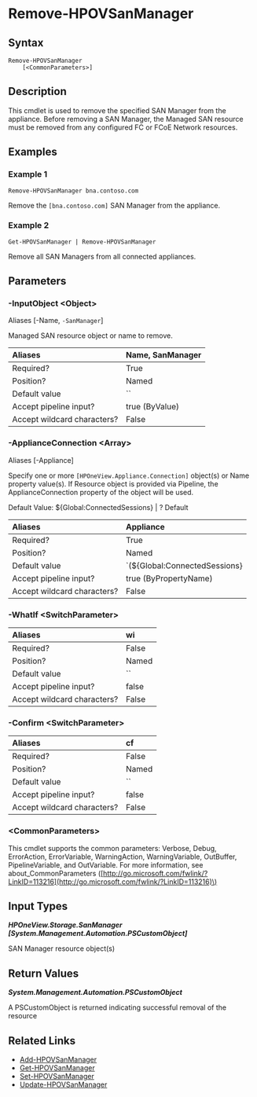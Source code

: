 ﻿---
description: Remove a SAN Manager.
---

# Remove-HPOVSanManager

## Syntax

```text
Remove-HPOVSanManager
    [<CommonParameters>]
```

## Description

This cmdlet is used to remove the specified SAN Manager from the appliance.  Before removing a SAN Manager, the Managed SAN resource must be removed from any configured FC or FCoE Network resources.

## Examples

###  Example 1 

```text
Remove-HPOVSanManager bna.contoso.com

```

Remove the `[bna.contoso.com]` SAN Manager from the appliance.

###  Example 2 

```text
Get-HPOVSanManager | Remove-HPOVSanManager

```

Remove all SAN Managers from all connected appliances.

## Parameters

### -InputObject &lt;Object&gt;

Aliases [-Name, `-SanManager`]

Managed SAN resource object or name to remove.

| Aliases | Name, SanManager |
| :--- | :--- |
| Required? | True |
| Position? | Named |
| Default value | `` |
| Accept pipeline input? | true (ByValue) |
| Accept wildcard characters? | False |

### -ApplianceConnection &lt;Array&gt;

Aliases [-Appliance]

Specify one or more `[HPOneView.Appliance.Connection]` object(s) or Name property value(s). If Resource object is provided via Pipeline, the ApplianceConnection property of the object will be used.

Default Value: ${Global:ConnectedSessions} | ? Default

| Aliases | Appliance |
| :--- | :--- |
| Required? | True |
| Position? | Named |
| Default value | `(${Global:ConnectedSessions} | ? Default)` |
| Accept pipeline input? | true (ByPropertyName) |
| Accept wildcard characters? | False |

### -WhatIf &lt;SwitchParameter&gt;



| Aliases | wi |
| :--- | :--- |
| Required? | False |
| Position? | Named |
| Default value | `` |
| Accept pipeline input? | false |
| Accept wildcard characters? | False |

### -Confirm &lt;SwitchParameter&gt;



| Aliases | cf |
| :--- | :--- |
| Required? | False |
| Position? | Named |
| Default value | `` |
| Accept pipeline input? | false |
| Accept wildcard characters? | False |

### &lt;CommonParameters&gt;

This cmdlet supports the common parameters: Verbose, Debug, ErrorAction, ErrorVariable, WarningAction, WarningVariable, OutBuffer, PipelineVariable, and OutVariable. For more information, see about\_CommonParameters \([http://go.microsoft.com/fwlink/?LinkID=113216](http://go.microsoft.com/fwlink/?LinkID=113216)\)

## Input Types

_**HPOneView.Storage.SanManager [System.Management.Automation.PSCustomObject]**_

SAN Manager resource object(s)


## Return Values

_**System.Management.Automation.PSCustomObject**_

A PSCustomObject is returned indicating successful removal of the resource

## Related Links

* [Add-HPOVSanManager](add-hpovsanmanager.md)
* [Get-HPOVSanManager](get-hpovsanmanager.md)
* [Set-HPOVSanManager](set-hpovsanmanager.md)
* [Update-HPOVSanManager](update-hpovsanmanager.md)
